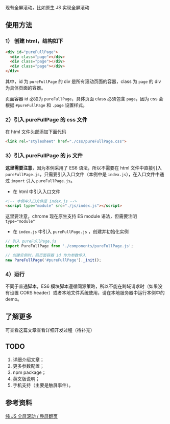 现有全屏滚动，比如原生 JS 实现全屏滚动

## 使用方法

### 1） 创建 html，结构如下

```html
<div id="pureFullPage">
  <div class="page"></div>
  <div class="page"></div>
  <div class="page"></div>
</div>
```

其中，id 为 `pureFullPage` 的 div 是所有滚动页面的容器，class 为 `page` 的 div 为具体页面的容器。

页面容器 id 必须为 `pureFullPage`，具体页面 class 必须包含 `page`，因为 css 会根据 `#pureFullPage` 和 `.page` 设置样式。

### 2）引入 pureFullPage 的 css 文件

在 html 文件头部添加下面代码

```html
<link rel="stylesheet" href="./css/pureFullPage.css">
```

### 3）引入 pureFullPage 的 js 文件

**这里需要注意**，因为本例采用了 ES6 语法，所以不需要在 html 文件中直接引入 `pureFullPage.js`，只需要引入入口文件（本例中是 `index.js`），在入口文件中通过 `import` 引入 `pureFullPage.js`。

* 在 html 中引入入口文件

```html
<!-- 本例中入口文件是 index.js -->
<script type="module" src="./js/index.js"></script>
```

这里要注意，chrome 现在原生支持 ES module 语法，但需要注明 `type="module"`

* 在 `index.js` 中引入 `pureFullPage.js` ，创建并初始化实例

```js
// 引入 pureFullPage.js
import PureFullPage from './components/pureFullPage.js';

// 创建实例时，把页面容器 id 作为参数传入
new PureFullPage('#pureFullPage')._init();
```

### 4）运行

不同于普通脚本，ES6 模块脚本遵循同源策略，所以不能在跨域请求时（如果没有设置 CORS header）或者本地文件系统使用，请在本地服务器中运行本例中的 demo。

## 了解更多

可查看这篇文章查看详细开发过程（待补充）

## TODO

1.  详细介绍文章；
2.  更多参数配置；
3.  npm package；
4.  英文版说明；
5.  手机支持（主要是触屏事件）。

## 参考资料

[纯 JS 全屏滚动 / 整屏翻页](https://blog.csdn.net/tangdou5682/article/details/52351404)
